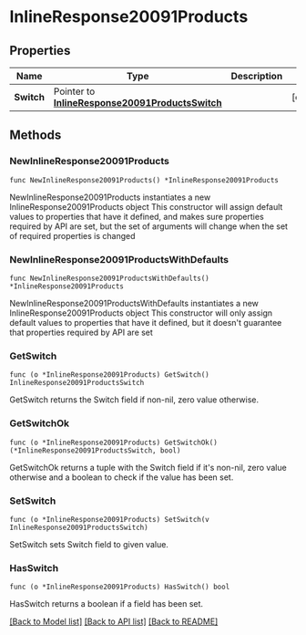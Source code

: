 # InlineResponse20091Products

## Properties

Name | Type | Description | Notes
------------ | ------------- | ------------- | -------------
**Switch** | Pointer to [**InlineResponse20091ProductsSwitch**](InlineResponse20091ProductsSwitch.md) |  | [optional] 

## Methods

### NewInlineResponse20091Products

`func NewInlineResponse20091Products() *InlineResponse20091Products`

NewInlineResponse20091Products instantiates a new InlineResponse20091Products object
This constructor will assign default values to properties that have it defined,
and makes sure properties required by API are set, but the set of arguments
will change when the set of required properties is changed

### NewInlineResponse20091ProductsWithDefaults

`func NewInlineResponse20091ProductsWithDefaults() *InlineResponse20091Products`

NewInlineResponse20091ProductsWithDefaults instantiates a new InlineResponse20091Products object
This constructor will only assign default values to properties that have it defined,
but it doesn't guarantee that properties required by API are set

### GetSwitch

`func (o *InlineResponse20091Products) GetSwitch() InlineResponse20091ProductsSwitch`

GetSwitch returns the Switch field if non-nil, zero value otherwise.

### GetSwitchOk

`func (o *InlineResponse20091Products) GetSwitchOk() (*InlineResponse20091ProductsSwitch, bool)`

GetSwitchOk returns a tuple with the Switch field if it's non-nil, zero value otherwise
and a boolean to check if the value has been set.

### SetSwitch

`func (o *InlineResponse20091Products) SetSwitch(v InlineResponse20091ProductsSwitch)`

SetSwitch sets Switch field to given value.

### HasSwitch

`func (o *InlineResponse20091Products) HasSwitch() bool`

HasSwitch returns a boolean if a field has been set.


[[Back to Model list]](../README.md#documentation-for-models) [[Back to API list]](../README.md#documentation-for-api-endpoints) [[Back to README]](../README.md)


